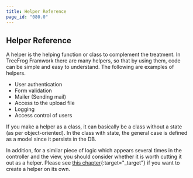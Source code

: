 ```yaml
---
title: Helper Reference
page_id: "080.0"
---
```


## Helper Reference

A helper is the helping function or class to complement the treatment. In TreeFrog Framwork there are many helpers, so that by using them, code can be simple and easy to understand. The following are examples of helpers. 

* User authentication
* Form validation
* Mailer (Sending mail)
* Access to the upload file
* Logging
* Access control of users

If you make a helper as a class, it can basically be a class without a state (as per object-oriented). In the class with state, the general case is defined as a model since it persists in the DB.

In addition, for a similar piece of logic which appears several times in the controller and the view, you should consider whether it is worth cutting it out as a helper. Please see [this chapter](/user-guide/en/helper-reference/making-original-helper.html){:target="_target"} if you want to create a helper on its own. 